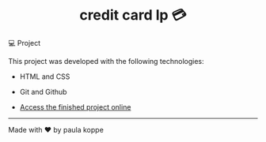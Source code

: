 <h1 align="center"> credit card lp 💳 </h1>

💻 Project

This project was developed with the following technologies:

- HTML and CSS
- Git and Github

- [Access the finished project online](https://paulakoppe.github.io/lp-credit-card/)

---
Made with ♥ by paula koppe
